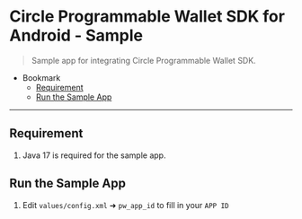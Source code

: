 # Circle Programmable Wallet SDK for Android - Sample

> Sample app for integrating Circle Programmable Wallet SDK.

- Bookmark
  - [Requirement](#prerequisite)
  - [Run the Sample App](#run-the-sample-app)
---


## Requirement

1. Java 17 is required for the sample app.

## Run the Sample App
1. Edit `values/config.xml` ➜ `pw_app_id` to fill in your `APP ID`
